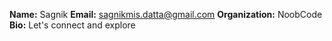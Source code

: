 **Name:** Sagnik
**Email:** sagnikmis.datta@gmail.com
**Organization:** NoobCode
**Bio:** Let's connect and explore
